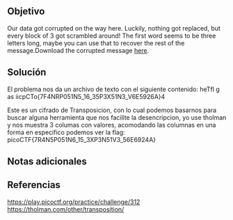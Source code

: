 ## Objetivo
Our data got corrupted on the way here. Luckily, nothing got replaced, but every block of 3 got scrambled around! The first word seems to be three letters long, maybe you can use that to recover the rest of the message.Download the corrupted message [here](https://artifacts.picoctf.net/c/191/message.txt).
## Solución 
El problema nos da un archivo de texto con el siguiente contenido:
heTfl g as iicpCTo{7F4NRP051N5_16_35P3X51N3_V6E5926A}4

Este es un cifrado de Transposicion, con lo cual podemos basarnos para buscar alguna herramienta que nos facilite la desencripcion, yo use tholman y nos muestra 3 columas con valores, acomodando las columnas en una forma en especifico podemos ver la flag:
picoCTF{7R4N5P051N6_15_3XP3N51V3_56E6924A}
## Notas adicionales

## Referencias
https://play.picoctf.org/practice/challenge/312
https://tholman.com/other/transposition/